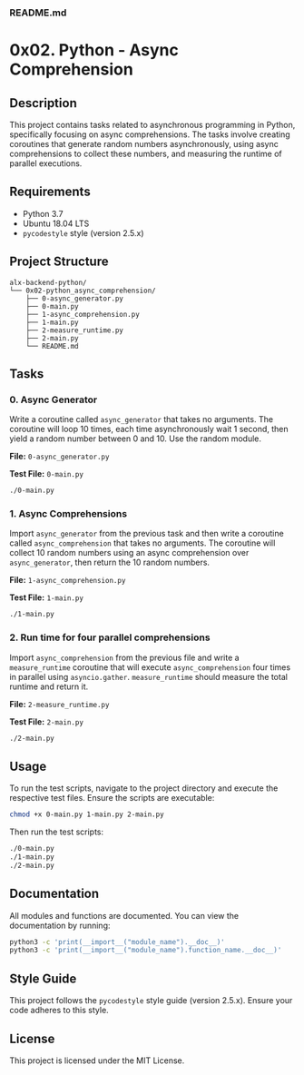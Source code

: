 ### README.md

# 0x02. Python - Async Comprehension

## Description
This project contains tasks related to asynchronous programming in Python, specifically focusing on async comprehensions. The tasks involve creating coroutines that generate random numbers asynchronously, using async comprehensions to collect these numbers, and measuring the runtime of parallel executions.

## Requirements
- Python 3.7
- Ubuntu 18.04 LTS
- `pycodestyle` style (version 2.5.x)

## Project Structure
```
alx-backend-python/
└── 0x02-python_async_comprehension/
    ├── 0-async_generator.py
    ├── 0-main.py
    ├── 1-async_comprehension.py
    ├── 1-main.py
    ├── 2-measure_runtime.py
    ├── 2-main.py
    └── README.md
```

## Tasks

### 0. Async Generator
Write a coroutine called `async_generator` that takes no arguments. The coroutine will loop 10 times, each time asynchronously wait 1 second, then yield a random number between 0 and 10. Use the random module.

**File:** `0-async_generator.py`

**Test File:** `0-main.py`
```sh
./0-main.py
```

### 1. Async Comprehensions
Import `async_generator` from the previous task and then write a coroutine called `async_comprehension` that takes no arguments. The coroutine will collect 10 random numbers using an async comprehension over `async_generator`, then return the 10 random numbers.

**File:** `1-async_comprehension.py`

**Test File:** `1-main.py`
```sh
./1-main.py
```

### 2. Run time for four parallel comprehensions
Import `async_comprehension` from the previous file and write a `measure_runtime` coroutine that will execute `async_comprehension` four times in parallel using `asyncio.gather`. `measure_runtime` should measure the total runtime and return it.

**File:** `2-measure_runtime.py`

**Test File:** `2-main.py`
```sh
./2-main.py
```

## Usage
To run the test scripts, navigate to the project directory and execute the respective test files. Ensure the scripts are executable:
```sh
chmod +x 0-main.py 1-main.py 2-main.py
```

Then run the test scripts:
```sh
./0-main.py
./1-main.py
./2-main.py
```

## Documentation
All modules and functions are documented. You can view the documentation by running:
```sh
python3 -c 'print(__import__("module_name").__doc__)'
python3 -c 'print(__import__("module_name").function_name.__doc__)'
```

## Style Guide
This project follows the `pycodestyle` style guide (version 2.5.x). Ensure your code adheres to this style.

## License
This project is licensed under the MIT License.
```
